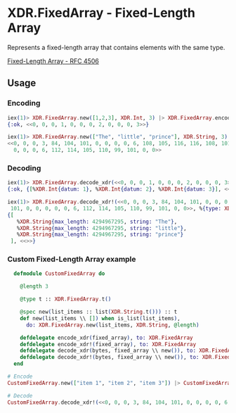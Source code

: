 # XDR.FixedArray - Fixed-Length Array
Represents a fixed-length array that contains elements with the same type.

[Fixed-Length Array - RFC 4506](https://tools.ietf.org/html/rfc4506#section-4.12)

## Usage

### Encoding

```elixir 
iex(1)> XDR.FixedArray.new([1,2,3], XDR.Int, 3) |> XDR.FixedArray.encode_xdr()
{:ok, <<0, 0, 0, 1, 0, 0, 0, 2, 0, 0, 0, 3>>}

iex(1)> XDR.FixedArray.new(["The", "little", "prince"], XDR.String, 3) |> XDR.FixedArray.encode_xdr!()
<<0, 0, 0, 3, 84, 104, 101, 0, 0, 0, 0, 6, 108, 105, 116, 116, 108, 101, 0, 0,
  0, 0, 0, 6, 112, 114, 105, 110, 99, 101, 0, 0>>
```

### Decoding

```elixir
iex(1)> XDR.FixedArray.decode_xdr(<<0, 0, 0, 1, 0, 0, 0, 2, 0, 0, 0, 3>>, %{type: XDR.Int, length: 3})
{:ok, {[%XDR.Int{datum: 1}, %XDR.Int{datum: 2}, %XDR.Int{datum: 3}], <<>>}}

iex(1)> XDR.FixedArray.decode_xdr!(<<0, 0, 0, 3, 84, 104, 101, 0, 0, 0, 0, 6, 108, 105, 116, 116, 108,
 101, 0, 0, 0, 0, 0, 6, 112, 114, 105, 110, 99, 101, 0, 0>>, %{type: XDR.String, length: 3})
{[
   %XDR.String{max_length: 4294967295, string: "The"},
   %XDR.String{max_length: 4294967295, string: "little"},
   %XDR.String{max_length: 4294967295, string: "prince"}
 ], <<>>}
```

### Custom Fixed-Length Array example

```elixir
  defmodule CustomFixedArray do

    @length 3

    @type t :: XDR.FixedArray.t()

    @spec new(list_items :: list(XDR.String.t())) :: t
    def new(list_items \\ []) when is_list(list_items),
      do: XDR.FixedArray.new(list_items, XDR.String, @length)

    defdelegate encode_xdr(fixed_array), to: XDR.FixedArray
    defdelegate encode_xdr!(fixed_array), to: XDR.FixedArray
    defdelegate decode_xdr(bytes, fixed_array \\ new()), to: XDR.FixedArray
    defdelegate decode_xdr!(bytes, fixed_array \\ new()), to: XDR.FixedArray
  end
```

```elixir
# Encode
CustomFixedArray.new(["item 1", "item 2", "item 3"]) |> CustomFixedArray.encode_xdr()

# Decode
CustomFixedArray.decode_xdr!(<<0, 0, 0, 3, 84, 104, 101, 0, 0, 0, 0, 6, 108, 105, 116, 116, 108, 101, 0, 0, 0, 0, 0, 6, 112, 114, 105, 110, 99, 101, 0, 0>>)
```
